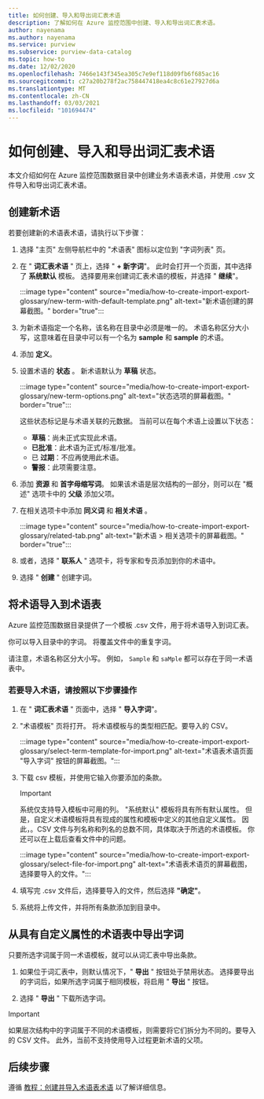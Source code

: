 ```yaml
---
title: 如何创建、导入和导出词汇表术语
description: 了解如何在 Azure 监控范围中创建、导入和导出词汇表术语。
author: nayenama
ms.author: nayenama
ms.service: purview
ms.subservice: purview-data-catalog
ms.topic: how-to
ms.date: 12/02/2020
ms.openlocfilehash: 7466e143f345ea305c7e9ef118d09fb6f685ac16
ms.sourcegitcommit: c27a20b278f2ac758447418ea4c8c61e27927d6a
ms.translationtype: MT
ms.contentlocale: zh-CN
ms.lasthandoff: 03/03/2021
ms.locfileid: "101694474"
---
```

# <a name="how-to-create-import-and-export-glossary-terms"></a>如何创建、导入和导出词汇表术语

本文介绍如何在 Azure 监控范围数据目录中创建业务术语表术语，并使用 .csv 文件导入和导出词汇表术语。

## <a name="create-a-new-term"></a>创建新术语

若要创建新的术语表术语，请执行以下步骤：

1. 选择 "主页" 左侧导航栏中的 "术语表" 图标以定位到 "字词列表" 页。

2. 在 " **词汇表术语** " 页上，选择 " **+ 新字词**"。 此时会打开一个页面，其中选择了 **系统默认** 模板。 选择要用来创建词汇表术语的模板，并选择 " **继续**"。

   :::image type="content" source="media/how-to-create-import-export-glossary/new-term-with-default-template.png" alt-text="新术语创建的屏幕截图。" border="true":::

3. 为新术语指定一个名称，该名称在目录中必须是唯一的。 术语名称区分大小写，这意味着在目录中可以有一个名为 **sample** 和 **sample** 的术语。

4. 添加 **定义**。

5. 设置术语的 **状态** 。 新术语默认为 **草稿** 状态。

   :::image type="content" source="media/how-to-create-import-export-glossary/new-term-options.png" alt-text="状态选项的屏幕截图。" border="true":::

   这些状态标记是与术语关联的元数据。 当前可以在每个术语上设置以下状态：

   - **草稿**：尚未正式实现此术语。
   - **已批准**：此术语为正式/标准/批准。
   - 已 **过期**：不应再使用此术语。
   - **警报**：此项需要注意。

6. 添加 **资源** 和 **首字母缩写词**。 如果该术语是层次结构的一部分，则可以在 "概述" 选项卡中的 **父级** 添加父项。

7. 在相关选项卡中添加 **同义词** 和 **相关术语** 。

   :::image type="content" source="media/how-to-create-import-export-glossary/related-tab.png" alt-text="新术语 > 相关选项卡的屏幕截图。" border="true":::

8. 或者，选择 " **联系人** " 选项卡，将专家和专员添加到你的术语中。

9. 选择 " **创建** " 创建字词。

## <a name="import-terms-into-the-glossary"></a>将术语导入到术语表

Azure 监控范围数据目录提供了一个模板 .csv 文件，用于将术语导入到词汇表。

你可以导入目录中的字词。 将覆盖文件中的重复字词。

请注意，术语名称区分大小写。 例如， `Sample` 和 `saMple` 都可以存在于同一术语表中。

### <a name="to-import-terms-follow-these-steps"></a>若要导入术语，请按照以下步骤操作

1. 在 " **词汇表术语** " 页面中，选择 " **导入字词**"。

2. "术语模板" 页将打开。 将术语模板与的类型相匹配。要导入的 CSV。

   :::image type="content" source="media/how-to-create-import-export-glossary/select-term-template-for-import.png" alt-text="术语表术语页面 &quot;导入字词&quot; 按钮的屏幕截图。":::

3. 下载 csv 模板，并使用它输入你要添加的条款。

   > [!Important]
   > 系统仅支持导入模板中可用的列。 "系统默认" 模板将具有所有默认属性。
   > 但是，自定义术语模板将具有现成的属性和模板中定义的其他自定义属性。 因此，。CSV 文件与列名称和列名的总数不同，具体取决于所选的术语模板。 你还可以在上载后查看文件中的问题。

   :::image type="content" source="media/how-to-create-import-export-glossary/select-file-for-import.png" alt-text="术语表术语页的屏幕截图，选择要导入的文件。":::

4. 填写完 .csv 文件后，选择要导入的文件，然后选择 **"确定"**。

5. 系统将上传文件，并将所有条款添加到目录中。

## <a name="export-terms-from-glossary-with-custom-attributes"></a>从具有自定义属性的术语表中导出字词

只要所选字词属于同一术语模板，就可以从词汇表中导出条款。

1. 如果位于词汇表中，则默认情况下，" **导出** " 按钮处于禁用状态。 选择要导出的字词后，如果所选字词属于相同模板，将启用 " **导出** " 按钮。

2. 选择 " **导出** " 下载所选字词。

 > [!Important]
   > 如果层次结构中的字词属于不同的术语模板，则需要将它们拆分为不同的。要导入的 CSV 文件。 此外，当前不支持使用导入过程更新术语的父项。


## <a name="next-steps"></a>后续步骤

遵循 [教程：创建并导入术语表术语](tutorial-import-create-glossary-terms.md) 以了解详细信息。
